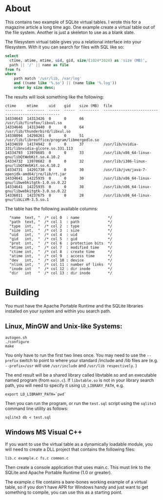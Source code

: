 # About

This contains two example of SQLite virtual tables. I wrote this for a magazine
article a long time ago. One example create a virtual table out of the file
system. Another is just a skeleton to use as a blank slate.

The filesystem virtual table gives you a relational interface into your
filesystem. With it you can search for files with SQL like so:

```sql
select
  ctime, atime, mtime, uid, gid, size/(1024*1024) as 'size (MB)', 
  path || '/' || name as file 
from fs 
where 
    path match '/usr/lib, /var/log'
    and ((name like '%.so') || (name like '%.log'))
    order by size desc;  
```

The results will look something like the following:

```
ctime     mtime     uid    gid    size (MB)  file                                              
--------  --------  -----  -----  ---------  --------------------------------------------------
14334643  14313426  0      0      66         /usr/lib/firefox/libxul.so                        
14334646  14313440  0      0      64         /usr/lib/thunderbird/libxul.so                    
14338094  14298261  0      0      51         /usr/lib/libreoffice/program/libmergedlo.so       
14334659  14174942  0      0      37         /usr/lib/nvidia-331/libnvidia-glcore.so.331.113   
14334793  13970685  0      0      33         /usr/lib/x86_64-linux-gnu/libQtWebKit.so.4.10.2   
14334732  13970682  0      0      32         /usr/lib/i386-linux-gnu/libQtWebKit.so.4.10.2     
14334731  14291730  0      0      30         /usr/lib/jvm/java-7-openjdk-amd64/jre/lib/rt.jar  
14334641  14225935  0      0      30         /usr/lib/x86_64-linux-gnu/libwebkitgtk-1.0.so.0.22
14334641  14225935  0      0      30         /usr/lib/x86_64-linux-gnu/libwebkitgtk-3.0.so.0.22
14336011  14237675  0      0      28         /usr/lib/x86_64-linux-gnu/libLLVM-3.5.so.1        
```

The table has the following available columns:

```
  "name  text, "  /* col 0  : name             */
  "path  text, "  /* col 1  : path             */
  "type  int,  "  /* col 2  : type             */
  "size  int,  "  /* col 3  : size             */
  "uid   int,  "  /* col 4  : uid              */
  "gid   int,  "  /* col 5  : gid              */
  "prot  int,  "  /* col 6  : protection bits  */
  "mtime int,  "  /* col 7  : modified time    */
  "ctime int,  "  /* col 8  : create time      */
  "atime int,  "  /* col 9  : access time      */
  "dev   int,  "  /* col 10 : device           */
  "nlink int,  "  /* col 11 : number of links  */
  "inode int   "  /* col 12 : dir inode        */
  "dir   int   "  /* col 13 : dir inode        */
```

# Building

You must have the Apache Portable Runtime and the SQLite libraries installed on
your system and within you search path.

## Linux, MinGW and Unix-like Systems:

```
autogen.sh
./configure
make
```

You only have to run the first two lines once. You may need to use the `--prefix`
switch to point to where your standard /include and /lib files are
(e.g. `--prefix=/usr` will use `/usr/include` and `/usr/lib respectively`. )

The end result will be a shared library called libvtable.so and an executable
named program (from `main.c`). If `libvtable.so` is not in your library search
path, you will need to specify it using `LD_LIBRARY_PATH`, e.g.

```
export LD_LIBRARY_PATH=`pwd`
```

Then you can run the program, or run the `test.sql` script using the `sqlite3`
command line utility as follows:

```
sqlite3 db < test.sql
```

## Windows MS Visual C++

If you want to use the virtual table as a dynamically loadable module, you will
need to create a DLL project that contains the following files:

```
lib.c example.c fs.c common.c
```

Then create a console application that uses main.c. This must link to the SQLite
and Apache Portable Runtime (1.0 or greater).

The example.c file contains a bare-bones working example of a virtual table, so
if you don't have APR for Windows handy and just want to get something to
compile, you can use this as a starting point.
